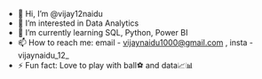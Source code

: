 - 👋 Hi, I’m @vijay12naidu
- 👀 I’m interested in Data Analytics 
- 🌱 I’m currently learning SQL, Python, Power BI
- 📫 How to reach me: email - vijaynaidu1000@gmail.com , insta - vijaynaidu_12_
- ⚡ Fun fact: Love to play with ball⚽ and data📈📊 

<!---
vijay12naidu/vijay12naidu is a ✨ special ✨ repository because its `README.md` (this file) appears on your GitHub profile.
You can click the Preview link to take a look at your changes.
--->

